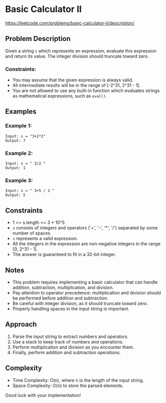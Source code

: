 # Basic Calculator II
https://leetcode.com/problems/basic-calculator-ii/description/
## Problem Description

Given a string `s` which represents an expression, evaluate this expression and return its value. The integer division should truncate toward zero.

### Constraints:

- You may assume that the given expression is always valid.
- All intermediate results will be in the range of [-2^31, 2^31 - 1].
- You are not allowed to use any built-in function which evaluates strings as mathematical expressions, such as `eval()`.

## Examples

### Example 1:
```
Input: s = "3+2*2"
Output: 7
```

### Example 2:
```
Input: s = " 3/2 "
Output: 1
```

### Example 3:
```
Input: s = " 3+5 / 2 "
Output: 5
```

## Constraints

- 1 <= s.length <= 3 * 10^5
- `s` consists of integers and operators ('+', '-', '*', '/') separated by some number of spaces.
- `s` represents a valid expression.
- All the integers in the expression are non-negative integers in the range [0, 2^31 - 1].
- The answer is guaranteed to fit in a 32-bit integer.

## Notes

- This problem requires implementing a basic calculator that can handle addition, subtraction, multiplication, and division.
- Pay attention to operator precedence: multiplication and division should be performed before addition and subtraction.
- Be careful with integer division, as it should truncate toward zero.
- Properly handling spaces in the input string is important.

## Approach

1. Parse the input string to extract numbers and operators.
2. Use a stack to keep track of numbers and operations.
3. Perform multiplication and division as you encounter them.
4. Finally, perform addition and subtraction operations.

## Complexity

- Time Complexity: O(n), where n is the length of the input string.
- Space Complexity: O(n) to store the parsed elements.

Good luck with your implementation!
